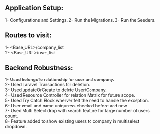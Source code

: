## Application Setup:
1- Configurations and Settings.
2- Run the Migrations.
3- Run the Seeders.



## Routes to visit:
1- <Base_URL>/company_list <br>
2- <Base_URL>/user_list <br>





## Backend Robustness:
1- Used belongsTo relationship for user and company.<br>
2- Used Laravel Transactions for deletion.<br>
3- Used updateOrCreate to delete User/Company.<br>
4- Used Resource Controller for relation Matrix for future scope. <br>
5- Used Try Catch Block wherver felt the need to handle the exception. <br>
6- User email and name uniquness checked before add new. <br>
7- Used Multi Select drop with search feature for large number of users count. <br>
8- Feature added to show existing users to company in multiselect dropdown. <br>